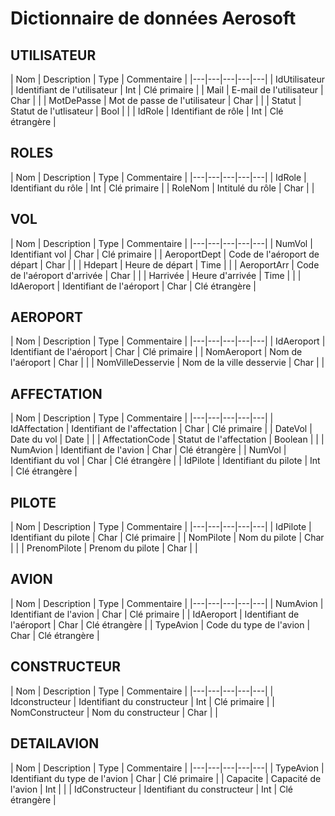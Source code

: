 # Dictionnaire de données Aerosoft

## UTILISATEUR

| Nom | Description | Type | Commentaire |
|---|---|---|---|---|
| IdUtilisateur | Identifiant de l'utilisateur | Int | Clé primaire |
| Mail | E-mail de l'utilisateur | Char |   |
| MotDePasse | Mot de passe de l'utilisateur | Char |   |
| Statut | Statut de l'utlisateur | Bool |   |
| IdRole | Identifiant de rôle | Int | Clé étrangère |

## ROLES

| Nom | Description | Type | Commentaire |
|---|---|---|---|---|
| IdRole | Identifiant du rôle | Int | Clé primaire |
| RoleNom | Intitulé du rôle | Char | |

## VOL

| Nom | Description | Type | Commentaire |
|---|---|---|---|---|
| NumVol | Identifiant vol | Char | Clé primaire |
| AeroportDept | Code de l'aéroport de départ | Char |   |
| Hdepart | Heure de départ | Time |   |
| AeroportArr | Code de l'aéroport d'arrivée | Char |   |
| Harrivée | Heure d'arrivée | Time |   |
| IdAeroport | Identifiant de l'aéroport | Char | Clé étrangère |

## AEROPORT

| Nom | Description | Type | Commentaire |
|---|---|---|---|---|
| IdAeroport | Identifiant de l'aéroport | Char | Clé primaire |
| NomAeroport | Nom de l'aéroport | Char |   |
| NomVilleDesservie | Nom de la ville desservie | Char |   |

## AFFECTATION

| Nom | Description | Type | Commentaire |
|---|---|---|---|---|
| IdAffectation | Identifiant de l'affectation | Char | Clé primaire |
| DateVol | Date du vol | Date |   |
| AffectationCode | Statut de l'affectation | Boolean |  |
| NumAvion | Identifiant de l'avion | Char | Clé étrangère |
| NumVol | Identifiant du vol | Char | Clé étrangère |
| IdPilote | Identifiant du pilote | Int | Clé étrangère |

## PILOTE

| Nom | Description | Type | Commentaire |
|---|---|---|---|---|
| IdPilote | Identifiant du pilote | Char | Clé primaire |
| NomPilote | Nom du pilote | Char |   |
| PrenomPilote | Prenom du pilote | Char |  |

## AVION

| Nom | Description | Type | Commentaire |
|---|---|---|---|---|
| NumAvion | Identifiant de l'avion | Char | Clé primaire |
| IdAeroport | Identifiant de l'aéroport | Char | Clé étrangère |
| TypeAvion | Code du type de l'avion | Char | Clé étrangère |

## CONSTRUCTEUR

| Nom | Description | Type | Commentaire |
|---|---|---|---|---|
| Idconstructeur | Identifiant du constructeur | Int | Clé primaire |
| NomConstructeur | Nom du constructeur | Char |  |

## DETAILAVION

| Nom | Description | Type | Commentaire |
|---|---|---|---|---|
| TypeAvion | Identifiant du type de l'avion | Char | Clé primaire |
| Capacite | Capacité de l'avion | Int |  |
| IdConstructeur | Identifiant du constructeur | Int | Clé étrangère |
